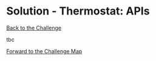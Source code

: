 # Solution - Thermostat: APIs

[Back to the Challenge](../8_apis.md)

tbc

[Forward to the Challenge Map](../0_challenge_map.md)

